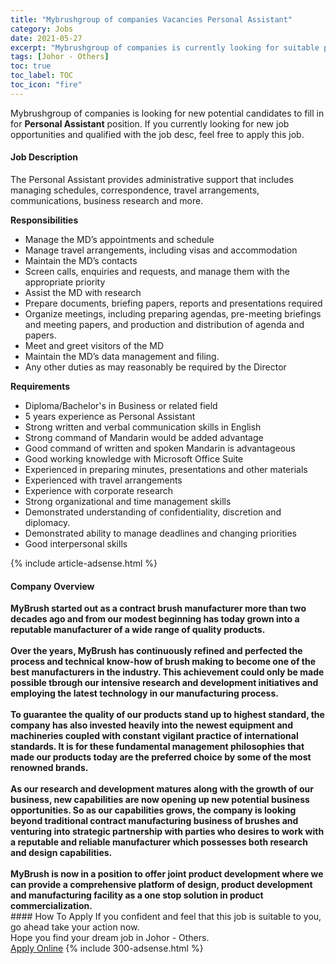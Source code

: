 ```yaml
---
title: "Mybrushgroup of companies Vacancies Personal Assistant" 
category: Jobs 
date: 2021-05-27 
excerpt: "Mybrushgroup of companies is currently looking for suitable person to fill in the Personal Assistant which based in Johor - Others" 
tags: [Johor - Others] 
toc: true 
toc_label: TOC 
toc_icon: "fire" 
--- 
```


<p>Mybrushgroup of companies is looking for new potential candidates to fill in for <b>Personal Assistant</b> position. If you currently looking for new job opportunities and qualified with the job desc, feel free to apply this job.
</p><div><div><h4>Job Description</h4></div><div><div><span><div><p>The Personal Assistant provides administrative support that includes managing schedules, correspondence, travel arrangements, communications, business research and more.</p><p><strong>Responsibilities</strong></p><ul><li>Manage the MD&#8217;s appointments and schedule&#160;</li><li>Manage travel arrangements, including visas and accommodation</li><li>Maintain the MD&#8217;s contacts</li><li>Screen calls, enquiries and requests, and manage them with the appropriate priority</li><li>Assist the MD with research</li><li>Prepare documents, briefing papers, reports and presentations required</li><li>Organize meetings, including preparing agendas, pre-meeting briefings and meeting papers, and production and distribution of agenda and papers.</li><li>Meet and greet visitors of the MD</li><li>Maintain the MD&#8217;s data management and filing.</li><li><span>Any other duties as may reasonably be required by the Director</span></li></ul><p><strong>Requirements</strong></p><ul><li><span>Diploma/Bachelor's in Business or related field&#160;&#160;&#160;&#160;&#160;&#160;</span></li><li>5 years experience as Personal Assistant</li><li><span>Strong written and verbal communication skills in English</span></li><li><span>Strong command of Mandarin would be added advantage</span></li><li><span>Good command of written and spoken Mandarin is advantageous</span></li><li><span>Good working knowledge with Microsoft Office Suite</span></li><li><span>Experienced in preparing minutes, presentations and other materials</span></li><li><span>Experienced with travel arrangements</span></li><li><span>Experience with corporate research</span></li><li><span>Strong organizational and time management skills</span></li><li><span>Demonstrated understanding of confidentiality, discretion and diplomacy.</span></li><li><span>Demonstrated ability to manage deadlines and changing priorities</span></li><li><span>Good interpersonal skills</span></li></ul></div></span></div></div></div> 
{% include article-adsense.html %} 
<div><div><h4>Company Overview</h4></div><div><div><span><div><div>
<div><strong>MyBrush started out as a contract brush manufacturer more than two decades ago and from our modest beginning has today grown into a reputable manufacturer of a wide range of quality products.&#160;<br><br>Over the years, MyBrush has continuously refined and perfected the process and technical know-how of brush making to become one of the best manufacturers in the industry. This achievement could only be made possible tbrough our intensive research and development initiatives and employing the latest technology in our manufacturing process.&#160;<br><br>To guarantee the quality of our products stand up to highest standard, the company has also invested heavily into the newest equipment and machineries coupled with constant vigilant practice of international standards. It is for these fundamental management philosophies that made our products today are the preferred choice by some of the most renowned brands.&#160;<br><br>As our research and development matures along with the growth of our business, new capabilities are now opening up new potential business opportunities. So as our capabilities grows, the company is looking beyond traditional contract manufacturing business of brushes and venturing into strategic partnership with parties who desires to work with a reputable and reliable manufacturer which possesses both research and design capabilities.&#160;<br><br>MyBrush is now in a position to offer joint product development where we can provide a comprehensive platform of design, product development and manufacturing facility as a one stop solution in product commercialization.</strong></div>
</div></div></span></div></div></div> 
#### How To Apply 
If you confident and feel that this job is suitable to you, go ahead take your action now. <br/> 
Hope you find your dream job in Johor - Others. <br/> 
<a href="https://www.jobstreet.com.my/en/job/personal-assistant-4575493?jobId=jobstreet-my-job-4575493&" class="btn btn--info" target="_blank" rel="nofollow noopenner">Apply Online</a> 
{% include 300-adsense.html %} 